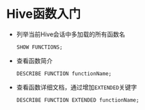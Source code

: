 # Hive函数入门

- 列举当前Hive会话中多加载的所有函数名

  ```
  SHOW FUNCTIONS;
  ```

- 查看函数简介

  ```
  DESCRIBE FUNCTION functionName;
  ```

- 查看函数详细文档，通过增加`EXTENDED`关键字

  ```
  DESCRIBE FUNCTION EXTENDED functionName;
  ```

  

